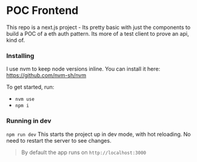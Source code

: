 # POC Frontend

This repo is a next.js project - Its pretty basic with just the components to build a POC of a eth auth pattern. Its more of a test client to prove an api, kind of.

### Installing

I use nvm to keep node versions inline. You can install it here: https://github.com/nvm-sh/nvm

To get started, run:

- `nvm use`
- `npm i`

### Running in dev

`npm run dev`
This starts the project up in dev mode, with hot reloading. No need to restart the server to see changes.

> By default the app runs on `http://localhost:3000`

